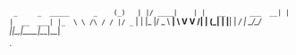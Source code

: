 `
           _     _  _____      _   
          (_)   | |/ ____|    | |  
 __      ___  __| | |  __  ___| |_ 
 \ \ /\ / / |/ _` | | |_ |/ _ \ __|
  \ V  V /| | (_| | |__| |  __/ |_ 
   \_/\_/ |_|\__,_|\_____|\___|\__|
                                                                      
`

